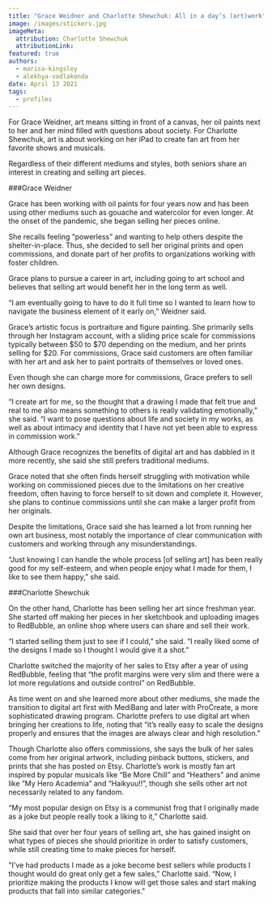 ```yaml
---
title: "Grace Weidner and Charlotte Shewchuk: All in a day’s (art)work"
image: /images/stickers.jpg
imageMeta:
  attribution: Charlotte Shewchuk
  attributionLink:
featured: true
authors:
  - marisa-kingsley
  - alekhya-vadlakonda
date: April 13 2021
tags:
  - profiles
---
```

For Grace Weidner, art means sitting in front of a canvas, her oil paints next to her and her mind filled with questions about society. For Charlotte Shewchuk, art is about working on her iPad to create fan art from her favorite shows and musicals. 

Regardless of their different mediums and styles, both seniors share an interest in creating and selling art pieces.

###Grace Weidner

Grace has been working with oil paints for four years now and has been using other mediums such as gouache and watercolor for even longer. At the onset of the pandemic, she began selling her pieces online.

  She recalls feeling “powerless” and wanting to help others despite the shelter-in-place. Thus, she decided to sell her original prints and open commissions, and donate part of her profits to organizations working with foster children. 

Grace plans to pursue a career in art, including going to art school and believes that selling art would benefit her in the long term as well. 

“I am eventually going to have to do it full time so I wanted to learn how to navigate the business element of it early on,” Weidner said. 

Grace’s artistic focus is portraiture and figure painting. She primarily sells through her Instagram account, with a sliding price scale for commissions typically between $50 to $70 depending on the medium, and her prints selling for $20. For commissions, Grace said customers are often familiar with her art and ask her to paint portraits of themselves or loved ones. 

Even though she can charge more for commissions, Grace prefers to sell her own designs. 

“I create art for me, so the thought that a drawing I made that felt true and real to me also means something to others is really validating emotionally,” she said. “I want to pose questions about life and society in my works, as well as about intimacy and identity that I have not yet been able to express in commission work.” 

Although Grace recognizes the benefits of digital art and has dabbled in it more recently, she said she still prefers traditional mediums. 

Grace noted that she often finds herself struggling with motivation while working on commissioned pieces due to the limitations on her creative freedom, often having to force herself to sit down and complete it. However, she plans to continue commissions until she can make a larger profit from her originals. 

Despite the limitations, Grace said she has learned a lot from running her own art business, most notably the importance of clear communication with customers and working through any misunderstandings. 

“Just knowing I can handle the whole process [of selling art] has been really good for my self-esteem, and when people enjoy what I made for them, I like to see them happy,” she said.

###Charlotte Shewchuk 

On the other hand, Charlotte has been selling her art since freshman year. She started off making her pieces in her sketchbook and uploading images to RedBubble, an online shop where users can share and sell their work.

“I started selling them just to see if I could,” she said. “I really liked some of the designs I made so I thought I would give it a shot.”

Charlotte switched the majority of her sales to Etsy after a year of using RedBubble, feeling that “the profit margins were very slim and there were a lot more regulations and outside control” on RedBubble. 

As time went on and she learned more about other mediums, she made the transition to digital art first with MediBang and later with ProCreate, a more sophisticated drawing program. Charlotte prefers to use digital art when bringing her creations to life, noting that “it’s really easy to scale the designs properly and ensures that the images are always clear and high resolution.”

Though Charlotte also offers commissions, she says the bulk of her sales come from her original artwork, including pinback buttons, stickers, and prints that she has posted on Etsy. Charlotte’s work is mostly fan art inspired by popular musicals like “Be More Chill” and “Heathers” and anime like “My Hero Academia” and “Haikyuu!!”, though she sells other art not necessarily related to any fandom. 

“My most popular design on Etsy is a communist frog that I originally made as a joke but people really took a liking to it,” Charlotte said. 

She said that over her four years of selling art, she has gained insight on what types of pieces she should prioritize in order to satisfy customers, while still creating time to make pieces for herself. 

"I’ve had products I made as a joke become best sellers while products I thought would do great only get a few sales,” Charlotte said. “Now, I prioritize making the products I know will get those sales and start making products that fall into similar categories."

